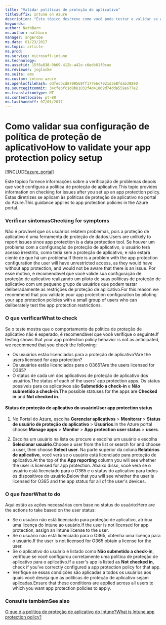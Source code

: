 ```yaml
---
title: "Validar políticas de proteção do aplicativo"
titleSuffix: Intune on Azure
description: "Este tópico descreve como você pode testar e validar se a política de proteção de aplicativo está configurada corretamente e funcionando conforme esperado."
keywords: 
author: NathBarn
ms.author: nathbarn
manager: angerobe
ms.date: 01/23/2017
ms.topic: article
ms.prod: 
ms.service: microsoft-intune
ms.technology: 
ms.assetid: 15f8a838-0b69-412b-a42e-c6edb61f0cae
ms.reviewer: joglocke
ms.suite: ems
ms.custom: intune-azure
ms.openlocfilehash: ddfecbcd8709569ff177e6c7021d3e8fdab39290
ms.sourcegitcommit: 34cfebfc1d8b81032f4d41869d74dda559e677e2
ms.translationtype: HT
ms.contentlocale: pt-BR
ms.lasthandoff: 07/01/2017
---
```

# <span data-ttu-id="75112-103">Como validar sua configuração de política de proteção de aplicativo</span><span class="sxs-lookup"><span data-stu-id="75112-103">How to validate your app protection policy setup</span></span>
<a id="how-to-validate-your-app-protection-policy-setup" class="xliff"></a>

[!INCLUDE[azure_portal](./includes/azure_portal.md)]


<span data-ttu-id="75112-104">Este tópico fornece informações sobre a verificação de problemas depois que você configura a política de proteção de aplicativo.</span><span class="sxs-lookup"><span data-stu-id="75112-104">This topic provides information on checking for issues after you set up an app protection policy.</span></span> <span data-ttu-id="75112-105">Estas diretrizes se aplicam às políticas de proteção de aplicativo no portal do Azure.</span><span class="sxs-lookup"><span data-stu-id="75112-105">This guidance applies to app protection policies in the Azure portal.</span></span>

### <span data-ttu-id="75112-106">Verificar sintomas</span><span class="sxs-lookup"><span data-stu-id="75112-106">Checking for symptoms</span></span>
<a id="checking-for-symptoms" class="xliff"></a>
<span data-ttu-id="75112-107">Não é provável que os usuários relatem problemas, pois a proteção de aplicativo é uma ferramenta de proteção de dados.</span><span class="sxs-lookup"><span data-stu-id="75112-107">Users are unlikely to report issues since app protection is a data protection tool.</span></span> <span data-ttu-id="75112-108">Se houver um problema com a configuração de proteção de aplicativo, o usuário terá acesso irrestrito, como teria sem a proteção de aplicativo, e não estará ciente de que há um problema.</span><span class="sxs-lookup"><span data-stu-id="75112-108">If there is a problem with the app protection configuration the user will have unrestricted access, as they would have without app protection, and would not be aware that there is an issue.</span></span> <span data-ttu-id="75112-109">Por esse motivo, é recomendável que você valide sua configuração de proteção de aplicativo realizando um piloto de suas políticas de proteção de aplicativo com um pequeno grupo de usuários que podem testar deliberadamente as restrições de proteção de aplicativo.</span><span class="sxs-lookup"><span data-stu-id="75112-109">For this reason we recommend that you validate your app protection configuration by piloting your app protection policies with a small group of users who can deliberately test the app protection restrictions.</span></span>


### <span data-ttu-id="75112-110">O que verificar</span><span class="sxs-lookup"><span data-stu-id="75112-110">What to check</span></span>
<a id="what-to-check" class="xliff"></a>

<span data-ttu-id="75112-111">Se o teste mostra que o comportamento da política de proteção de aplicativo não é esperado, é recomendável que você verifique o seguinte:</span><span class="sxs-lookup"><span data-stu-id="75112-111">If testing shows that your app protection policy behavior is not as anticipated, we recommend that you check the following:</span></span>

- <span data-ttu-id="75112-112">Os usuários estão licenciados para a proteção de aplicativo?</span><span class="sxs-lookup"><span data-stu-id="75112-112">Are the users licensed for app protection?</span></span>
- <span data-ttu-id="75112-113">Os usuários estão licenciados para o O365?</span><span class="sxs-lookup"><span data-stu-id="75112-113">Are the users licensed for O365?</span></span>
- <span data-ttu-id="75112-114">O status de cada um dos aplicativos de proteção de aplicativo dos usuários.</span><span class="sxs-lookup"><span data-stu-id="75112-114">The status of each of the users' app protection apps.</span></span> <span data-ttu-id="75112-115">Os status possíveis para os aplicativos são **Submetido a check-in** e **Não submetido a check-in**.</span><span class="sxs-lookup"><span data-stu-id="75112-115">The possible statuses for the apps are **Checked in** and **Not checked in**.</span></span>

#### <span data-ttu-id="75112-116">Status de proteção de aplicativo do usuário</span><span class="sxs-lookup"><span data-stu-id="75112-116">User app protection status</span></span>
<a id="user-app-protection-status" class="xliff"></a>
1. <span data-ttu-id="75112-117">No Portal do Azure, escolha **Gerenciar aplicativos** > **Monitorar** >  **Status de usuário de proteção do aplicativo** > **Usuários**.</span><span class="sxs-lookup"><span data-stu-id="75112-117">In the Azure portal choose **Manage apps** > **Monitor** >  **App protection user status** > **users**.</span></span>

2. <span data-ttu-id="75112-118">Escolha um usuário na lista ou procure e escolha um usuário e escolha **Selecionar usuário**.</span><span class="sxs-lookup"><span data-stu-id="75112-118">Choose a user from the list or search for and choose a user, then choose **Select user**.</span></span> <span data-ttu-id="75112-119">Na parte superior da coluna **Relatórios de aplicativo**, você verá se o usuário está licenciado para proteção de aplicativo.</span><span class="sxs-lookup"><span data-stu-id="75112-119">At the top of the **App reporting** column you will see whether the user is licensed for app protection.</span></span> <span data-ttu-id="75112-120">Abaixo disso, você verá se o usuário está licenciado para o O365 e o status do aplicativo para todos os dispositivos do usuário.</span><span class="sxs-lookup"><span data-stu-id="75112-120">Below that you will see whether the user is licensed for O365 and the app status for all of the user's devices.</span></span>



### <span data-ttu-id="75112-121">O que fazer</span><span class="sxs-lookup"><span data-stu-id="75112-121">What to do</span></span>
<a id="what-to-do" class="xliff"></a>
<span data-ttu-id="75112-122">Aqui estão as ações necessárias com base no status do usuário:</span><span class="sxs-lookup"><span data-stu-id="75112-122">Here are the actions to take based on the user status:</span></span>

- <span data-ttu-id="75112-123">Se o usuário não está licenciado para proteção de aplicativo, atribua uma licença do Intune ao usuário.</span><span class="sxs-lookup"><span data-stu-id="75112-123">If the user is not licensed for app protection, assign an Intune license to the user.</span></span>
- <span data-ttu-id="75112-124">Se o usuário não está licenciado para o O365, obtenha uma licença para o usuário.</span><span class="sxs-lookup"><span data-stu-id="75112-124">If the user is not licensed for O365 obtain a license for the user.</span></span>
- <span data-ttu-id="75112-125">Se o aplicativo do usuário é listado como **Não submetido a check-in**, verifique se você configurou corretamente uma política de proteção de aplicativo para o aplicativo.</span><span class="sxs-lookup"><span data-stu-id="75112-125">If a user's app is listed as **Not checked in**, check if you've correctly configured a app protection policy for that app.</span></span>
- <span data-ttu-id="75112-126">Verifique se essas condições são aplicadas a todos os usuários aos quais você deseja que as políticas de proteção de aplicativo sejam aplicadas.</span><span class="sxs-lookup"><span data-stu-id="75112-126">Ensure that these conditions are applied across all users to which you want app protection policies to apply.</span></span>

### <span data-ttu-id="75112-127">Consulte também</span><span class="sxs-lookup"><span data-stu-id="75112-127">See also</span></span>
<a id="see-also" class="xliff"></a>

[<span data-ttu-id="75112-128">O que é a política de proteção de aplicativo do Intune?</span><span class="sxs-lookup"><span data-stu-id="75112-128">What is Intune app protection policy?</span></span>](app-protection-policies.md)
